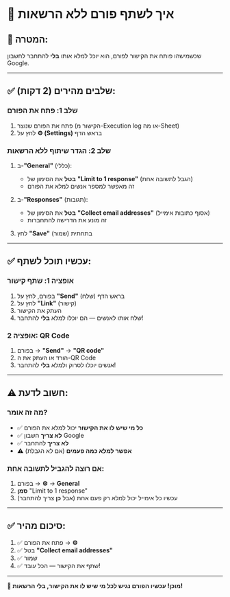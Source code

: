 # 🔗 איך לשתף פורם ללא הרשאות

## 🎯 המטרה:
שכשמישהו פותח את הקישור לפורם, הוא יוכל למלא אותו **בלי** להתחבר לחשבון Google.

---

## ✅ שלבים מהירים (2 דקות):

### שלב 1: פתח את הפורם
1. פתח את הפורם שנוצר (הקישור מ-Execution log או מה-Sheet)
2. לחץ על **⚙️ (Settings)** בראש הדף

### שלב 2: הגדר שיתוף ללא הרשאות
1. ב-**"General"** (כללי):
   - **בטל** את הסימון של **"Limit to 1 response"** (הגבל לתשובה אחת)
   - זה מאפשר למספר אנשים למלא את הפורם

2. ב-**"Responses"** (תגובות):
   - **בטל** את הסימון של **"Collect email addresses"** (אסוף כתובות אימייל)
   - זה מונע את הדרישה להתחברות

3. לחץ **"Save"** (שמור) בתחתית

---

## ✅ עכשיו תוכל לשתף:

### אופציה 1: שתף קישור
1. בפורם, לחץ על **"Send"** (שלח) בראש הדף
2. לחץ על **"Link"** (קישור)
3. העתק את הקישור
4. שלח אותו לאנשים — הם יוכלו למלא **בלי** להתחבר!

### אופציה 2: QR Code
1. בפורם → **"Send"** → **"QR code"**
2. הורד או העתק את ה-QR Code
3. אנשים יוכלו לסרוק ולמלא **בלי** להתחבר!

---

## ⚠️ חשוב לדעת:

### מה זה אומר?
- ✅ **כל מי שיש לו את הקישור** יכול למלא את הפורם
- ✅ **לא צריך** חשבון Google
- ✅ **לא צריך** להתחבר
- ⚠️ **אפשר למלא כמה פעמים** (אם לא הגבלת)

### אם רוצה להגביל לתשובה אחת:
1. בפורם → **⚙️** → **General**
2. **סמן** "Limit to 1 response"
3. עכשיו כל אימייל יכול למלא רק פעם אחת (אבל **כן** צריך להתחבר)

---

## ✅ סיכום מהיר:

1. ✅ פתח את הפורם → **⚙️**
2. ✅ בטל **"Collect email addresses"**
3. ✅ שמור
4. ✅ שתף את הקישור — הכל עובד!

---

**🎉 מוכן! עכשיו הפורם נגיש לכל מי שיש לו את הקישור, בלי הרשאות!**


